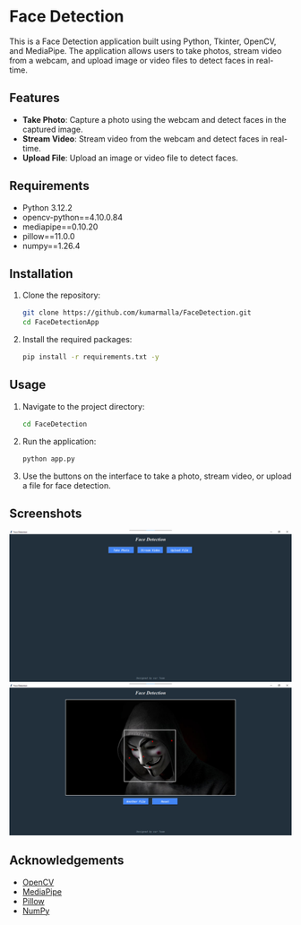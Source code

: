 # Face Detection

This is a Face Detection application built using Python, Tkinter, OpenCV, and MediaPipe. The application allows users to take photos, stream video from a webcam, and upload image or video files to detect faces in real-time.

## Features

- **Take Photo**: Capture a photo using the webcam and detect faces in the captured image.
- **Stream Video**: Stream video from the webcam and detect faces in real-time.
- **Upload File**: Upload an image or video file to detect faces.

## Requirements

- Python 3.12.2
- opencv-python==4.10.0.84
- mediapipe==0.10.20
- pillow==11.0.0
- numpy==1.26.4

## Installation

1. Clone the repository:
    ```bash
    git clone https://github.com/kumarmalla/FaceDetection.git
    cd FaceDetectionApp
    ```

2. Install the required packages:
    ```bash
    pip install -r requirements.txt -y
    ```

## Usage

1. Navigate to the project directory:
    ```bash
    cd FaceDetection
    ```

2. Run the application:
    ```bash
    python app.py
    ```

3. Use the buttons on the interface to take a photo, stream video, or upload a file for face detection.

## Screenshots

![Screenshot 1](assets/screenshots/screenshot1.png)
![Screenshot 2](assets/screenshots/screenshot2.png)

## Acknowledgements

- [OpenCV](https://opencv.org/)
- [MediaPipe](https://mediapipe.dev/)
- [Pillow](https://python-pillow.org/)
- [NumPy](https://numpy.org/)